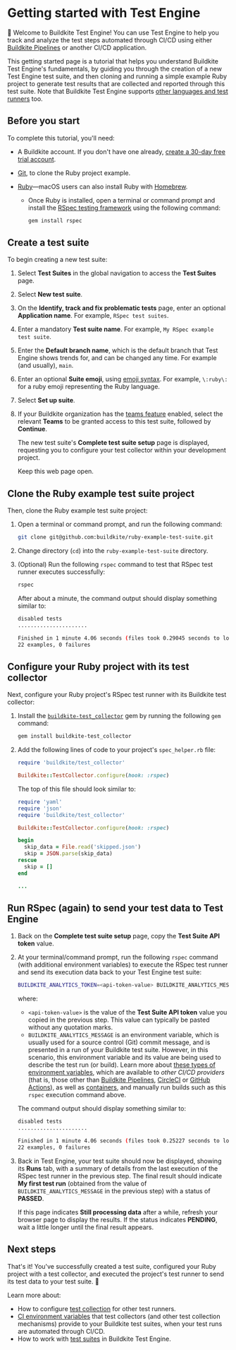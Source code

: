 # Getting started with Test Engine

👋 Welcome to Buildkite Test Engine! You can use Test Engine to help you track and analyze the test steps automated through CI/CD using either [Buildkite Pipelines](/docs/pipelines) or another CI/CD application.

This getting started page is a tutorial that helps you understand Buildkite Test Engine's fundamentals, by guiding you through the creation of a new Test Engine test suite, and then cloning and running a simple example Ruby project to generate test results that are collected and reported through this test suite. Note that Buildkite Test Engine supports [other languages and test runners](/docs/test-engine/test-collection) too.

## Before you start

To complete this tutorial, you'll need:

- A Buildkite account. If you don't have one already, <a href="<%= url_helpers.signup_path %>">create a 30-day free trial account</a>.

- [Git](https://git-scm.com/downloads), to clone the Ruby project example.

- [Ruby](https://www.ruby-lang.org/en/downloads)—macOS users can also install Ruby with [Homebrew](https://formulae.brew.sh/formula/ruby).

    * Once Ruby is installed, open a terminal or command prompt and install the [RSpec testing framework](https://github.com/rspec/rspec-core?tab=readme-ov-file#rspec-core--) using the following command:

        ```bash
        gem install rspec
        ```

## Create a test suite

To begin creating a new test suite:

1. Select **Test Suites** in the global navigation to access the **Test Suites** page.
1. Select **New test suite**.
1. On the **Identify, track and fix problematic tests** page, enter an optional **Application name**. For example, `RSpec test suites`.
1. Enter a mandatory **Test suite name**. For example, `My RSpec example test suite`.
1. Enter the **Default branch name**, which is the default branch that Test Engine shows trends for, and can be changed any time. For example (and usually), `main`.
1. Enter an optional **Suite emoji**, using [emoji syntax](/docs/pipelines/emojis). For example, `\:ruby\:` for a ruby emoji representing the Ruby language.
1. Select **Set up suite**.
1. If your Buildkite organization has the [teams feature](/docs/test-engine/test-suites/permissions) enabled, select the relevant **Teams** to be granted access to this test suite, followed by **Continue**.

    The new test suite's **Complete test suite setup** page is displayed, requesting you to configure your test collector within your development project.

    Keep this web page open.

## Clone the Ruby example test suite project

Then, clone the Ruby example test suite project:

1. Open a terminal or command prompt, and run the following command:

    ```bash
    git clone git@github.com:buildkite/ruby-example-test-suite.git
    ```

1. Change directory (`cd`) into the `ruby-example-test-suite` directory.
1. (Optional) Run the following `rspec` command to test that RSpec test runner executes successfully:

    ```bash
    rspec
    ```

    After about a minute, the command output should display something similar to:

    ```bash
    disabled tests
    ......................

    Finished in 1 minute 4.06 seconds (files took 0.29045 seconds to load)
    22 examples, 0 failures
    ```

## Configure your Ruby project with its test collector

Next, configure your Ruby project's RSpec test runner with its Buildkite test collector:

1. Install the [`buildkite-test_collector`](https://rubygems.org/gems/buildkite-test_collector) gem by running the following `gem` command:

    ```bash
    gem install buildkite-test_collector
    ```

1. Add the following lines of code to your project's `spec_helper.rb` file:

    ```ruby
    require 'buildkite/test_collector'

    Buildkite::TestCollector.configure(hook: :rspec)
    ```

    The top of this file should look similar to:

    ```ruby
    require 'yaml'
    require 'json'
    require 'buildkite/test_collector'

    Buildkite::TestCollector.configure(hook: :rspec)

    begin
      skip_data = File.read('skipped.json')
      skip = JSON.parse(skip_data)
    rescue
      skip = []
    end

    ...
    ```

## Run RSpec (again) to send your test data to Test Engine

1. Back on the **Complete test suite setup** page, copy the **Test Suite API token** value.

1. At your terminal/command prompt, run the following `rspec` command (with additional environment variables) to execute the RSpec test runner and send its execution data back to your Test Engine test suite:

    ```bash
    BUILDKITE_ANALYTICS_TOKEN=<api-token-value> BUILDKITE_ANALYTICS_MESSAGE="My first test run" rspec
    ```

    where:
    * `<api-token-value>` is the value of the **Test Suite API token** value you copied in the previous step. This value can typically be pasted without any quotation marks.
    * `BUILDKITE_ANALYTICS_MESSAGE` is an environment variable, which is usually used for a source control (Git) commit message, and is presented in a run of your Buildkite test suite. However, in this scenario, this environment variable and its value are being used to describe the test run (or build). Learn more about [these types of environment variables](/docs/test-engine/test-collection/ci-environments#other-ci-providers), which are available to _other CI/CD providers_ (that is, those other than [Buildkite Pipelines](/docs/test-engine/test-collection/ci-environments#buildkite), [CircleCI](/docs/test-engine/test-collection/ci-environments#circleci) or [GitHub Actions](/docs/test-engine/test-collection/ci-environments#github-actions)), as well as [containers](/docs/test-engine/test-collection/ci-environments#containers-and-test-collectors), and manually run builds such as this `rspec` execution command above.

    The command output should display something similar to:

    ```bash
    disabled tests
    ......................

    Finished in 1 minute 4.06 seconds (files took 0.25227 seconds to load)
    22 examples, 0 failures
    ```

1. Back in Test Engine, your test suite should now be displayed, showing its **Runs** tab, with a summary of details from the last execution of the RSpec test runner in the previous step. The final result should indicate **My first test run** (obtained from the value of `BUILDKITE_ANALYTICS_MESSAGE` in the previous step) with a status of **PASSED**.

    If this page indicates **Still processing data** after a while, refresh your browser page to display the results. If the status indicates **PENDING**, wait a little longer until the final result appears.

## Next steps

That's it! You've successfully created a test suite, configured your Ruby project with a test collector, and executed the project's test runner to send its test data to your test suite. 🎉

Learn more about:

- How to configure [test collection](/docs/test-engine/test-collection) for other test runners.
- [CI environment variables](/docs/test-engine/test-collection/ci-environments) that test collectors (and other test collection mechanisms) provide to your Buildkite test suites, when your test runs are automated through CI/CD.
- How to work with [test suites](/docs/test-engine/test-suites) in Buildkite Test Engine.
